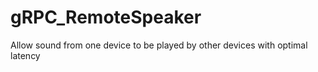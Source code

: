 # gRPC_RemoteSpeaker
Allow sound from one device to be played by other devices with optimal latency
